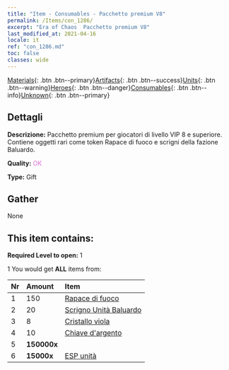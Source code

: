 ```yaml
---
title: "Item - Consumables - Pacchetto premium V8"
permalink: /Items/con_1286/
excerpt: "Era of Chaos  Pacchetto premium V8"
last_modified_at: 2021-04-16
locale: it
ref: "con_1286.md"
toc: false
classes: wide
---
```

 [Materials](/it/Items/){: .btn .btn--primary}[Artifacts](/it/Items/Artifacts/){: .btn .btn--success}[Units](/it/Items/Units/){: .btn .btn--warning}[Heroes](/it/Items/Heroes/){: .btn .btn--danger}[Consumables](/it/Items/Consumables/){: .btn .btn--info}[Unknown](/it/Items/Unknown/){: .btn .btn--primary}

## Dettagli
 **Descrizione:** Pacchetto premium per giocatori di livello VIP 8 e superiore. Contiene oggetti rari come token Rapace di fuoco e scrigni della fazione Baluardo.

 **Quality:** <span style="color: #DA70D6">OK</span>

 **Type:** Gift

## Gather

  None

## This item contains:

 **Required Level to open:** 1

 1 You would get **ALL** items  from:

  | Nr | Amount |     Item    |
  |:---|:-------|:------------|
  | 1 | 150 | [Rapace di fuoco](/it/Items/unt_268/) |  | 
  | 2 | 20 | [Scrigno Unità Baluardo](/it/Items/con_1270/) |  | 
  | 3 | 8 | [Cristallo viola](/it/Items/con_720/) |  | 
  | 4 | 10 | [Chiave d'argento](/it/Items/con_693/) |  | 
  | 5 |  **150000x** | <i class="fas fa-coins"/> |  | 
  | 6 |  **15000x** | [ESP unità](/it/Items/con_902/) |  | 
